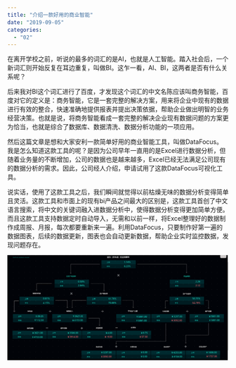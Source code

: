 ```yaml
---
title: "介绍一款好用的商业智能"
date: "2019-09-05"
categories: 
  - "02"
---
```


在离开学校之前，听说的最多的词汇的是AI，也就是人工智能。踏入社会后，一个新词汇则开始反复在耳边重复，叫做BI。这乍一看，AI、BI，这两者是否有什么关系呢？

后来我对BI这个词汇进行了百度，才发现这个词汇的中文名陈应该叫商务智能，百度对它的定义是：商务智能，它是一套完整的解决方案，用来将企业中现有的数据进行有效的整合，快速准确地提供报表并提出决策依据，帮助企业做出明智的业务经营决策。也就是说，将商务智能看成一套完整的解决企业现有数据问题的方案更为恰当，也就是综合了数据库、数据清洗、数据分析功能的一项应用。

然后这篇文章是想和大家安利一款简单好用的商业智能工具，叫做DataFocus。我是怎么知道这款工具的呢？是因为公司早年一直用的是Excel进行数据分析，但随着业务量的不断增加，公司的数据也是越来越多，Excel已经无法满足公司现有的数据分析的需求。因此，公司经人介绍，申请试用了这款DataFocus可视化工具。

说实话，使用了这款工具之后，我们瞬间就觉得以前枯燥无味的数据分析变得简单且灵活。这款工具和市面上的现有bi产品之间最大的区别是，这款工具首创了中文语言搜索，将中文的关键词融入进数据分析中，使得数据分析变得更加简单方便。而且这款工具支持数据定时自动导入，无需和以前一样，将Excel整理好的数据制作成周报、月报，每次都要重新来一遍。利用DataFocus，只要制作好第一遍的数据图表，后续的数据更新，图表也会自动更新数据，帮助企业实时监控数据，发现问题存在。

![](images/word-image-18.png)
